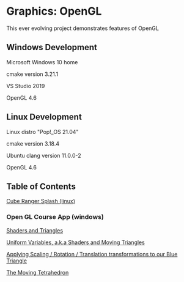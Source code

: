 # Graphics: OpenGL

This ever evolving project demonstrates features of OpenGL

## Windows Development

Microsoft Windows 10 home

cmake version 3.21.1

VS Studio 2019

OpenGL 4.6

## Linux Development

Linux distro "Pop!_OS 21.04"

cmake version 3.18.4

Ubuntu clang version 11.0.0-2

OpenGL 4.6

## Table of Contents

[Cube Ranger Splash (linux)](https://github.com/TallDave67/cube_ranger_splash)

### Open GL Course App (windows)

[Shaders and Triangles](https://github.com/TallDave67/OpenGLCourseApp-Section2.5)

[Uniform Variables, a.k.a Shaders and Moving Triangles](https://github.com/TallDave67/OpenGLCourseApp-Section2.7)

[Applying Scaling / Rotation / Translation transformations to our Blue Triangle](https://github.com/TallDave67/OpenGLCourseApp-Section2.12)

[The Moving Tetrahedron](https://github.com/TallDave67/OpenGLCourseApp-Section2.16)

